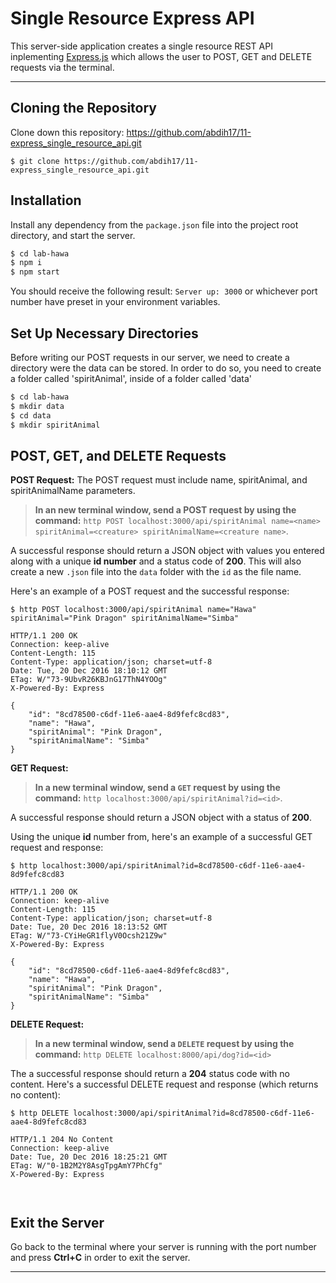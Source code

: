 __Single Resource Express API__
======
This server-side application creates a single resource REST API inplementing [Express.js](http://expressjs.com/) which allows the user to POST, GET and DELETE requests via the terminal.

---
## Cloning the Repository
Clone down this repository:  https://github.com/abdih17/11-express_single_resource_api.git

```
$ git clone https://github.com/abdih17/11-express_single_resource_api.git
```

## Installation

Install any dependency from the `package.json` file into the project root
directory, and start the server.

```sh
$ cd lab-hawa
$ npm i
$ npm start
```

You should receive the following result: `Server up: 3000` or whichever port number have preset in your environment variables.

## Set Up Necessary Directories

Before writing our POST requests in our server, we need to create a directory were the data can be stored. In order to do so, you need to create a folder called 'spiritAnimal', inside of a folder called 'data'

```sh
$ cd lab-hawa
$ mkdir data
$ cd data
$ mkdir spiritAnimal
```

## POST, GET, and DELETE Requests

**POST Request:**
The POST request must include name, spiritAnimal, and spiritAnimalName parameters.

>**In an new terminal window, send a POST request by using the command:**
>`http POST localhost:3000/api/spiritAnimal name=<name> spiritAnimal=<creature> spiritAnimalName=<creature name>`.

A successful response should return a JSON object with values you entered along with a unique **id number** and a status code of **200**. This will also create a new `.json` file into the `data` folder with the `id` as the file name.

Here's an example of a POST request and the successful response:
```
$ http POST localhost:3000/api/spiritAnimal name="Hawa" spiritAnimal="Pink Dragon" spiritAnimalName="Simba"

HTTP/1.1 200 OK
Connection: keep-alive
Content-Length: 115
Content-Type: application/json; charset=utf-8
Date: Tue, 20 Dec 2016 18:10:12 GMT
ETag: W/"73-9UbvR26KBJnG17ThN4YOOg"
X-Powered-By: Express

{
    "id": "8cd78500-c6df-11e6-aae4-8d9fefc8cd83",
    "name": "Hawa",
    "spiritAnimal": "Pink Dragon",
    "spiritAnimalName": "Simba"
}
```

**GET Request:**

>**In a new terminal window, send a `GET` request by using the command:**
>`http localhost:3000/api/spiritAnimal?id=<id>`.

A successful response should return a JSON object with a status of **200**.

Using the unique **id** number from, here's an example of a successful GET request and response:
```
$ http localhost:3000/api/spiritAnimal?id=8cd78500-c6df-11e6-aae4-8d9fefc8cd83

HTTP/1.1 200 OK
Connection: keep-alive
Content-Length: 115
Content-Type: application/json; charset=utf-8
Date: Tue, 20 Dec 2016 18:13:52 GMT
ETag: W/"73-CYiHeGR1flyV0Ocsh21Z9w"
X-Powered-By: Express

{
    "id": "8cd78500-c6df-11e6-aae4-8d9fefc8cd83",
    "name": "Hawa",
    "spiritAnimal": "Pink Dragon",
    "spiritAnimalName": "Simba"
}

```

**DELETE Request:**

>**In a new terminal window, send a `DELETE` request by using the command:**
>`http DELETE localhost:8000/api/dog?id=<id>`

The a successful response should return a **204** status code with no content.
Here's a successful DELETE request and response (which returns no content):
```
$ http DELETE localhost:3000/api/spiritAnimal?id=8cd78500-c6df-11e6-aae4-8d9fefc8cd83

HTTP/1.1 204 No Content
Connection: keep-alive
Date: Tue, 20 Dec 2016 18:25:21 GMT
ETag: W/"0-1B2M2Y8AsgTpgAmY7PhCfg"
X-Powered-By: Express



```

## Exit the Server

Go back to the terminal where your server is running with the port number and press **Ctrl+C** in order to exit the server.

---
